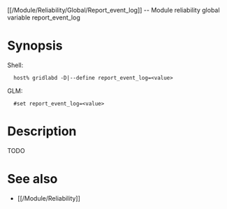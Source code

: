 [[/Module/Reliability/Global/Report_event_log]] -- Module reliability global variable report_event_log

# Synopsis
Shell:
~~~
  host% gridlabd -D|--define report_event_log=<value>
~~~
GLM:
~~~
  #set report_event_log=<value>
~~~

# Description

TODO

# See also
* [[/Module/Reliability]]
